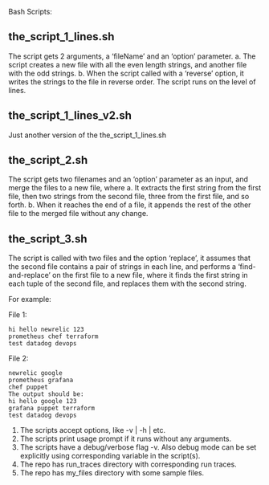 Bash Scripts:

the_script_1_lines.sh
---------------------

The script gets 2 arguments, a ‘fileName’ and an ‘option’ parameter.
a. The script creates a new file with all the even length strings, and another file with the odd strings.
b. When the script called with a ‘reverse’ option, it writes the strings to the file in reverse order.
The script runs on the level of lines.

the_script_1_lines_v2.sh
------------------------

Just another version of the the_script_1_lines.sh

the_script_2.sh
---------------

The script gets two filenames and an ‘option’ parameter as an input, and merge the files to a new file, where
a. It extracts the first string from the first file, then two strings from the second file, three from the first file, and so forth.
b. When it reaches the end of a file, it appends the rest of the other file to the merged file without any change.

the_script_3.sh
---------------

The script is called with two files and the option ‘replace’, it assumes that the second file contains a pair of strings in each line, and performs a ‘find-and-replace’ on the first file to a new file, where it finds the first string in each tuple of the second file, and replaces them with the second string.

For example:

File 1:
```
hi hello newrelic 123
prometheus chef terraform
test datadog devops
```

File 2:
```
newrelic google
prometheus grafana
chef puppet
The output should be:
hi hello google 123
grafana puppet terraform
test datadog devops
```

1. The scripts accept options, like -v | -h | etc.
2. The scripts print usage prompt if it runs without any arguments.
3. The scripts have a debug/verbose flag -v. Also debug mode can be set explicitly using corresponding variable in the script(s).
4. The repo has run_traces directory with corresponding run traces.
5. The repo has my_files directory with some sample files.
